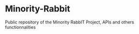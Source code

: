 Minority-Rabbit
===============

Public repository of the Minority RabbIT Project, APIs and others functionnalities
